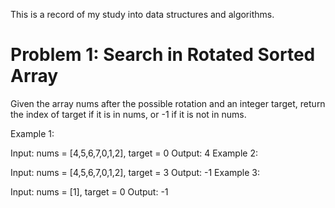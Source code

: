 This is a record of my study into data structures and algorithms.

# Problem 1: Search in Rotated Sorted Array
Given the array nums after the possible rotation and an integer target, return the index of target if it is in nums, or -1 if it is not in nums.

Example 1:

Input: nums = [4,5,6,7,0,1,2], target = 0
Output: 4
Example 2:

Input: nums = [4,5,6,7,0,1,2], target = 3
Output: -1
Example 3:

Input: nums = [1], target = 0
Output: -1